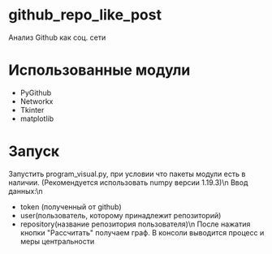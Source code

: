 # github_repo_like_post
Анализ Github как соц. сети 
# Использованные модули
- PyGithub
- Networkx
- Tkinter
- matplotlib
# Запуск
  Запустить program_visual.py, при условии что пакеты модули есть в наличии.
  (Рекомендуется использовать numpy версии 1.19.3)\n
  Ввод данных:\n
  - token (полученный от github)
  - user(пользователь, которому принадлежит репозиторий)
  - repository(название репозитория пользователя)\n
  После нажатия кнопки "Рассчитать" получаем граф. В консоли выводится процесс и меры центральности
  
  
